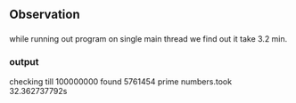## Observation

###

while running out program on single main thread we find out it take 3.2 min.

### output

checking till 100000000 found 5761454 prime numbers.took 32.362737792s
